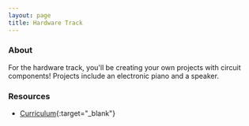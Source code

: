 ```yaml
---
layout: page
title: Hardware Track
---
```


### About
For the hardware track, you'll be creating your own projects with circuit components! Projects include an electronic piano and a speaker.

### Resources
* [Curriculum](https://docs.google.com/presentation/d/1XauFxKV2pV97SBV7o-i2KxUNTBTSbhp6SG4sL1Z9eTo/edit?usp=sharing){:target="_blank"}
